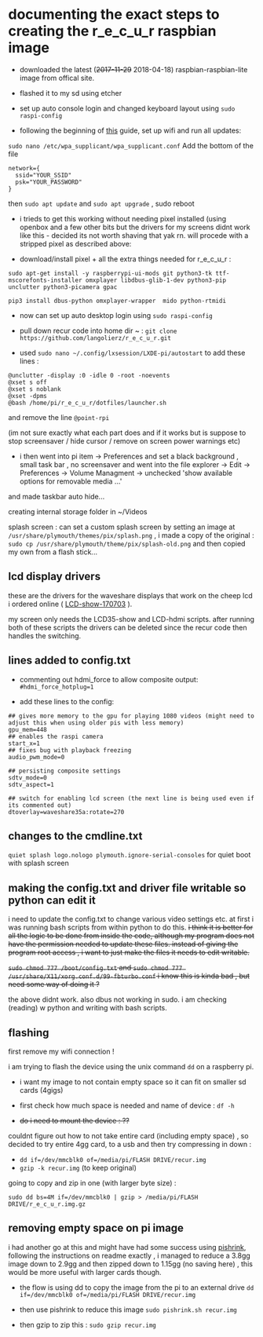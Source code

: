 # documenting the exact steps to creating the r_e_c_u_r raspbian image

- downloaded the latest (~~2017-11-29~~ 2018-04-18) raspbian-raspbian-lite image from offical site.

- flashed it to my sd using etcher

- set up auto console login and changed keyboard layout using `sudo raspi-config`

- following the beginning of [this](https://gist.github.com/kmpm/8e535a12a45a32f6d36cf26c7c6cef51) guide,
set up wifi and run all updates: 

`sudo nano /etc/wpa_supplicant/wpa_supplicant.conf` Add the bottom of the file
```
network={
  ssid="YOUR_SSID"
  psk="YOUR_PASSWORD"
}
```

then `sudo apt update` and `sudo apt upgrade` , sudo reboot

- i trieds to get this working without needing pixel installed (using openbox and a few other bits but the drivers for my screens didnt work like this - decided its not worth shaving that yak rn. will procede with a stripped pixel as described above:
 
 - download/install pixel + all the extra things needed for r_e_c_u_r : 
 ```
 sudo apt-get install -y raspberrypi-ui-mods git python3-tk ttf-mscorefonts-installer omxplayer libdbus-glib-1-dev python3-pip unclutter python3-picamera gpac 
 
 pip3 install dbus-python omxplayer-wrapper  mido python-rtmidi
 ```

- now can set up auto desktop login using `sudo raspi-config`

- pull down recur code into home dir ~ : `git clone https://github.com/langolierz/r_e_c_u_r.git`

- used `sudo nano ~/.config/lxsession/LXDE-pi/autostart` to add these lines : 
```
@unclutter -display :0 -idle 0 -root -noevents
@xset s off
@xset s noblank
@xset -dpms
@bash /home/pi/r_e_c_u_r/dotfiles/launcher.sh
```

and remove the line `@point-rpi` 

(im not sure exactly what each part does and if it works but is suppose to stop screensaver / hide cursor / remove on screen power warnings etc)

- i then went into pi item -> Preferences and set a black background , small task bar , no screensaver  and went into the file explorer -> Edit -> Preferences -> Volume Managment -> unchecked 'show available options for removable media ...' 

and made taskbar auto hide...

creating internal storage folder in ~/Videos

splash screen : can set a custom splash screen by setting an image at `/usr/share/plymouth/themes/pix/splash.png` , i made a copy of the original : `sudo cp /usr/share/plymouth/theme/pix/splash-old.png` and then copied my own from a flash stick...

## lcd display drivers

these are the drivers for the waveshare displays that work on the cheep lcd i ordered online ( [LCD-show-170703] ).

my screen only needs the LCD35-show and LCD-hdmi scripts. after running both of these scripts the drivers can be deleted since the recur code then handles the switching.

## lines added to config.txt

- commenting out hdmi_force to allow composite output: `#hdmi_force_hotplug=1`

- add these lines to the config:
```
## gives more memory to the gpu for playing 1080 videos (might need to adjust this when using older pis with less memory)
gpu_mem=448
## enables the raspi camera
start_x=1
## fixes bug with playback freezing
audio_pwm_mode=0

## persisting composite settings
sdtv_mode=0
sdtv_aspect=1

## switch for enabling lcd screen (the next line is being used even if its commented out)
dtoverlay=waveshare35a:rotate=270
```

## changes to the cmdline.txt

`quiet splash logo.nologo plymouth.ignore-serial-consoles` for quiet boot with splash screen 

## making the config.txt and driver file writable so python can edit it

i need to update the config.txt to change various video settings etc. at first i was running bash scripts from within python to do this. ~~i think it is better for all the logic to be done from inside the code, although my program does not have the permission needed to update these files. instead of giving the program root access , i want to just make the files it needs to edit writable.~~

~~`sudo chmod 777 /boot/config.txt` and `sudo chmod 777 /usr/share/X11/xorg.conf.d/99-fbturbo.conf` i know this is kinda bad , but need some way of doing it ?~~

the above didnt work. also dbus not working in sudo. i am checking (reading) w python and writing with bash scripts.

## flashing

first remove my wifi connection !

i am trying to flash the device using the unix command `dd` on a raspberry pi.

- i want my image to not contain empty space so it can fit on smaller sd cards (4gigs)

- first check how much space is needed and name of device : `df -h`

- ~~do i need to mount the device : ??~~

couldnt figure out how to not take entire card (including empty space) , so decided to try entire 4gg card, to a usb and then try compressing in down :

- `dd if=/dev/mmcblk0 of=/media/pi/FLASH DRIVE/recur.img`
- `gzip -k recur.img` (to keep original)

going to copy and zip in one (with larger byte size) :

`sudo dd bs=4M if=/dev/mmcblk0 | gzip > /media/pi/FLASH DRIVE/r_e_c_u_r.img.gz`

## removing empty space on pi image

i had another go at this and might have had some success using [pishrink], following the instructions on readme exactly , i managed to reduce a 3.8gg image down to 2.9gg and then zipped down to 1.15gg (no saving here) , this would be more useful with larger cards though.

- the flow is using dd to copy the image from the pi to an external drive `dd if=/dev/mmcblk0 of=/media/pi/FLASH DRIVE/recur.img`

- then use pishrink to reduce this image `sudo pishrink.sh recur.img`

- then gzip to zip this : `sudo gzip recur.img`

[pishrink]:https://github.com/Drewsif/PiShrink
[LCD-show-170703]: www.waveshare.com/w/uplosd/0/00/LCD-show-170703.tar.gz
